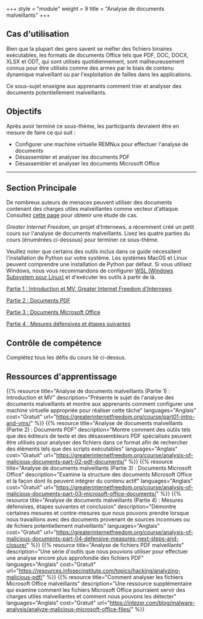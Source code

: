 +++
style = "module"
weight = 9
title = "Analyse de documents malveillants"
+++

## Cas d'utilisation

Bien que la plupart des gens savent se méfier des fichiers binaires exécutables, les formats de documents Office tels que PDF, DOC, DOCX, XLSX et ODT, qui sont utilisés quotidiennement, sont malheureusement connus pour être utilisés comme des armes par le biais de contenu dynamique malveillant ou par l'exploitation de failles dans les applications.

Ce sous-sujet enseigne aux apprenants comment trier et analyser des documents potentiellement malveillants.

## Objectifs

Après avoir terminé ce sous-thème, les participants devraient être en mesure de faire ce qui suit :

- Configurer une machine virtuelle REMNux pour effectuer l'analyse de documents
- Désassembler et analyser les documents PDF
- Désassembler et analyser les documents Microsoft Office

---
## Section Principale

De nombreux auteurs de menaces peuvent utiliser des documents contenant des charges utiles malveillantes comme vecteur d'attaque. Consultez [cette page](https://cyberhub.am/en/blog/2023/10/25/technical-writeup-malware-campaigns-targeting-armenian-infrastructure-and-users/) pour obtenir une étude de cas.

_Greater Internet Freedom_, un projet d'Internews, a récemment créé un petit cours sur l'analyse de documents malveillants. Lisez les quatre parties du cours (énumérées ci-dessous) pour terminer ce sous-thème.

Veuillez noter que certains des outils inclus dans ce guide nécessitent l'installation de Python sur votre système. Les systèmes MacOS et Linux peuvent comprendre une installation de Python par défaut. Si vous utilisez Windows, nous vous recommandons de configurer [WSL (Windows Subsystem pour Linux)](https://learn.microsoft.com/en-us/windows/wsl/install) et d'exécuter les outils à partir de là.

[Partie 1 : Introduction et MV, Greater Internet Freedom d'Internews](https://greaterinternetfreedom.org/course/part01-intro-and-vms/)

[Partie 2 : Documents PDF](https://greaterinternetfreedom.org/course/analysis-of-malicious-documents-part-02-pdf-documents/)

[Partie 3 : Documents Microsoft Office](https://greaterinternetfreedom.org/course/analysis-of-malicious-documents-part-03-microsoft-office-documents/)

[Partie 4 : Mesures défensives et étapes suivantes](https://greaterinternetfreedom.org/course/analysis-of-malicious-documents-part-04-defensive-measures-next-steps-and-closure/)

## Contrôle de compétence

Complétez tous les défis du cours lié ci-dessus.

## Ressources d'apprentissage

{{% resource title="Analyse de documents malveillants (Partie 1) : Introduction et MV" description="Présente le sujet de l'analyse des documents malveillants et montre aux apprenants comment configurer une machine virtuelle appropriée pour réaliser cette tâche" languages="Anglais" cost="Gratuit" url="https://greaterinternetfreedom.org/course/part01-intro-and-vms/" %}}
{{% resource title="Analyse de documents malveillants (Partie 2) : Documents PDF" description="Montre comment des outils tels que des éditeurs de texte et des désassembleurs PDF spécialisés peuvent être utilisés pour analyser des fichiers dans ce format afin de rechercher des éléments tels que des scripts exécutables" languages="Anglais" cost="Gratuit" url="https://greaterinternetfreedom.org/course/analysis-of-malicious-documents-part-02-pdf-documents/" %}}
{{% resource title="Analyse de documents malveillants (Partie 3) : Documents Microsoft Office" description="Examine la structure des documents Microsoft Office et la façon dont ils peuvent intégrer du contenu actif" languages="Anglais" cost="Gratuit" url="https://greaterinternetfreedom.org/course/analysis-of-malicious-documents-part-03-microsoft-office-documents/" %}}
{{% resource title="Analyse de documents malveillants (Partie 4) : Mesures défensives, étapes suivantes et conclusion" description="Démontre certaines mesures et contre-mesures que nous pouvons prendre lorsque nous travaillons avec des documents provenant de sources inconnues ou de fichiers potentiellement malveillants" languages="Anglais" cost="Gratuit" url="https://greaterinternetfreedom.org/course/analysis-of-malicious-documents-part-04-defensive-measures-next-steps-and-closure/" %}}
{{% resource title="Analyse de fichiers PDF malveillants" description="Une série d'outils que nous pouvions utiliser pour effectuer une analyse encore plus approfondie des fichiers PDF" languages="Anglais" cost="Gratuit" url="https://resources.infosecinstitute.com/topics/hacking/analyzing-malicious-pdf/" %}}
{{% resource title="Comment analyser les fichiers Microsoft Office malveillants" description="Une ressource supplémentaire qui examine comment les fichiers Microsoft Office pourraient servir des charges utiles malveillantes et comment nous pouvons les détecter" languages="Anglais" cost="Gratuit" url="https://intezer.com/blog/malware-analysis/analyze-malicious-microsoft-office-files/" %}}